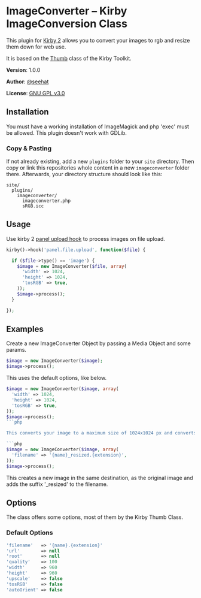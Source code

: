 # ImageConverter – Kirby ImageConversion Class

This plugin for [Kirby 2](http://getkirby.com) allows you to convert your images to rgb and resize them down for web use. 

It is based on the [Thumb](https://github.com/getkirby/toolkit/blob/master/lib/thumb.php) class of the Kirby Toolkit. 

**Version**: 1.0.0

**Author**: [@seehat](https://github.com/seehat/)

**License**: [GNU GPL v3.0](http://opensource.org/licenses/GPL-3.0)

## Installation

You must have a working installation of ImageMagick and php 'exec' must be allowed. This plugin doesn't work with GDLib. 

### Copy & Pasting

If not already existing, add a new `plugins` folder to your `site` directory. Then copy or link this repositories whole content in a new `imageconverter` folder there. Afterwards, your directory structure should look like this:

```
site/
  plugins/
    imageconverter/
      imageconverter.php
      sRGB.icc
```

## Usage

Use kirby 2 [panel upload hook](http://getkirby.com/docs/panel/hooks) to process images on file upload.

```php
kirby()->hook('panel.file.upload', function($file) {

  if ($file->type() == 'image') {
    $image = new ImageConverter($file, array(
      'width' => 1024,
      'height' => 1024,
      'tosRGB' => true,
    ));
    $image->process();
  }

});
```

## Examples

Create a new ImageConverter Object by passing a Media Object and some params. 

```php
$image = new ImageConverter($image);
$image->process();
```

This uses the default options, like below. 

```php
$image = new ImageConverter($image, array(
  'width' => 1024,
  'height' => 1024,
  'tosRGB' => true,
));
$image->process();
```php

This converts your image to a maximum size of 1024x1024 px and converts its colorspace to sRGB.

```php
$image = new ImageConverter($image, array(
  'filename' => '{name}_resized.{extension}',
));
$image->process();
```

This creates a new image in the same destination, as the original image and adds the suffix '_resized' to the filename.

## Options

The class offers some options, most of them by the Kirby Thumb Class.

### Default Options
 
```php
'filename'   => '{name}.{extension}'
'url'        => null
'root'       => null
'quality'    => 100
'width'      => 960
'height'     => 960
'upscale'    => false
'tosRGB'     => false
'autoOrient' => false
```